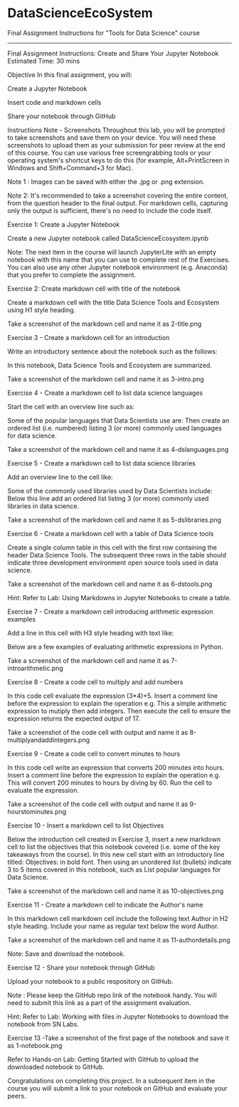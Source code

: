 # DataScienceEcoSystem
Final Assignment Instructions for "Tools for Data Science" course

--------------------------------------------------------------------------------------------------------------------------------------
Final Assignment Instructions: Create and Share Your Jupyter Notebook
Estimated Time: 30 mins

Objective
In this final assignment, you will:

Create a Jupyter Notebook

Insert code and markdown cells

Share your notebook through GitHub

Instructions
Note - Screenshots
Throughout this lab, you will be prompted to take screenshots and save them on your device. You will need these screenshots to upload them as your submission for peer review at the end of this course. You can use various free screengrabbing tools or your operating system's shortcut keys to do this (for example, Alt+PrintScreen in Windows and Shift+Command+3 for Mac).

Note 1 : Images can be saved with either the .jpg or .png extension.

Note 2: It's recommended to take a screenshot covering the entire content, from the question header to the final output. For markdown cells, capturing only the output is sufficient, there's no need to include the code itself.

Exercise 1: Create a Jupyter Notebook

Create a new Jupyter notebook called DataScienceEcosystem.ipynb

Note: The next item in the course will launch JupyterLite with an empty notebook with this name that you can use to complete rest of the Exercises. You can also use any other Jupyter notebook environment (e.g. Anaconda) that you prefer to complete the assignment.


Exercise 2: Create markdown cell with title of the notebook

Create a markdown cell with the title Data Science Tools and Ecosystem using H1 style heading.

Take a screenshot of the markdown cell and name it as 2-title.png


Exercise 3 - Create a markdown cell for an introduction

Write an introductory sentence about the notebook such as the follows:

In this notebook, Data Science Tools and Ecosystem are summarized.

Take a screenshot of the markdown cell and name it as 3-intro.png


Exercise 4 - Create a markdown cell to list data science languages

Start the cell with an overview line such as:

Some of the popular languages that Data Scientists use are:
Then create an ordered list (i.e. numbered) listing 3 (or more) commonly used languages for data science.

Take a screenshot of the markdown cell and name it as 4-dslanguages.png


Exercise 5 - Create a markdown cell to list data science libraries

Add an overview line to the cell like:

Some of the commonly used libraries used by Data Scientists include:
Below this line add an ordered list listing 3 (or more) commonly used libraries in data science.

Take a screenshot of the markdown cell and name it as 5-dslibraries.png


Exercise 6 - Create a markdown cell with a table of Data Science tools

Create a single column table in this cell with the first row containing the header Data Science Tools. The subsequent three rows in the table should indicate three development environment open source tools used in data science.

Take a screenshot of the markdown cell and name it as 6-dstools.png

Hint: Refer to Lab: Using Markdowns in Jupyter Notebooks to create a table.


Exercise 7 - Create a markdown cell introducing arithmetic expression examples

Add a line in this cell with H3 style heading with text like:

Below are a few examples of evaluating arithmetic expressions in Python.

Take a screenshot of the markdown cell and name it as 7-introarithmetic.png


Exercise 8 - Create a code cell to multiply and add numbers

In this code cell evaluate the expression (3*4)+5.
Insert a comment line before the expression to explain the operation e.g.  This a simple arithmetic expression to mutiply then add integers.
Then execute the cell to ensure the expression returns the expected output of 17.

Take a screenshot of the code cell with output and name it as 8-multiplyandaddintegers.png


Exercise 9 - Create a code cell to convert minutes to hours

In this code cell write an expression that converts 200 minutes into hours.
Insert a comment line before the expression to explain the operation e.g.  This will convert 200 minutes to hours by diving by 60.
Run the cell to evaluate the expression.

Take a screenshot of the code cell with output and name it as 9-hourstominutes.png


Exercise 10 - Insert a markdown cell to list Objectives

Below the introduction cell created in Exercise 3, insert a new markdown cell to list the objectives that this notebook covered (i.e. some of the key takeaways from the course). In this new cell start with an introductory line titled: Objectives: in bold font. Then using an unordered list (bullets) indicate 3 to 5 items covered in this notebook, such as List popular languages for Data Science.

Take a screenshot of the markdown cell and name it as 10-objectives.png


Exercise 11 - Create a markdown cell to indicate the Author's name

In this markdown cell markdown cell include the following text Author in H2 style heading. Include your name as regular text below the word Author.

Take a screenshot of the markdown cell and name it as 11-authordetails.png

Note: Save and download the notebook.


Exercise 12 - Share your notebook through GitHub

Upload your notebook to a public respository on GitHub.

Note : Please keep the GitHub repo link of the notebook handy.
You will need to submit this link as a part of the assignment evaluation.

Hint: Refer to Lab: Working with files in Jupyter Notebooks to download the notebook from SN Labs.

Exercise 13 -Take a screenshot of the first page of the notebook and save it as 1-notebook.png

Refer to Hands-on Lab: Getting Started with GitHub to upload the downloaded notebook to GitHub.

Congratulations on completing this project. In a subsequent item in the course you will submit a link to your notebook on GitHub and evaluate your peers.
